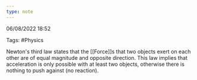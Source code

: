 ```yaml
---
type: note
---
```

06/08/2022 18:52

Tags: #Physics 

Newton's third law states that the [[Force]]s that two objects exert on each other are of equal magnitude and opposite direction. This law implies that acceleration is only possible with at least two objects, otherwise there is nothing to push against (no reaction).